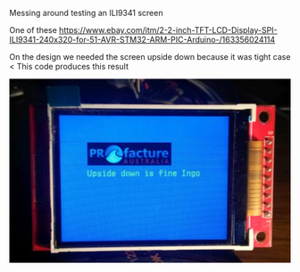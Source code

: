Messing around testing an ILI9341 screen

One of these
https://www.ebay.com/itm/2-2-inch-TFT-LCD-Display-SPI-ILI9341-240x320-for-51-AVR-STM32-ARM-PIC-Arduino-/163356024114

On the design we needed the screen upside down because it was tight case
<
This code produces this result

![](https://github.com/LdB-ECM/Docs_and_Images/blob/master/Images/upside_down.jpg?raw=true)

